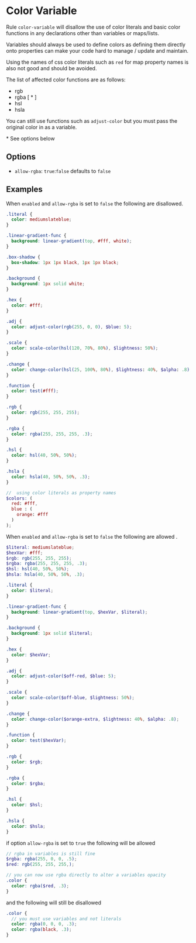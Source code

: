 # Color Variable

Rule `color-variable` will disallow the use of color literals and basic color functions in any declarations other than variables or maps/lists.

Variables should always be used to define colors as defining them directly onto properties can make your code hard to manage / update and maintain.

Using the names of css color literals such as `red` for map property names is also not good and should be avoided.

The list of affected color functions are as follows:
* rgb
* rgba [ \* ]
* hsl
* hsla

You can still use functions such as `adjust-color` but you must pass the original color in as a variable.

\* See options below

## Options

* `allow-rgba`: `true`:`false` defaults to `false`

## Examples

When `enabled` and `allow-rgba` is set to `false` the following are disallowed.

```scss
.literal {
  color: mediumslateblue;
}

.linear-gradient-func {
  background: linear-gradient(top, #fff, white);
}

.box-shadow {
  box-shadow: 1px 1px black, 1px 1px black;
}

.background {
  background: 1px solid white;
}

.hex {
  color: #fff;
}

.adj {
  color: adjust-color(rgb(255, 0, 0), $blue: 5);
}

.scale {
  color: scale-color(hsl(120, 70%, 80%), $lightness: 50%);
}

.change {
  color: change-color(hsl(25, 100%, 80%), $lightness: 40%, $alpha: .8);
}

.function {
  color: test(#fff);
}

.rgb {
  color: rgb(255, 255, 255);
}

.rgba {
  color: rgba(255, 255, 255, .3);
}

.hsl {
  color: hsl(40, 50%, 50%);
}

.hsla {
  color: hsla(40, 50%, 50%, .3);
}

//  using color literals as property names
$colors: (
  red: #fff,
  blue : (
    orange: #fff
  )
);
```

When `enabled` and `allow-rgba` is set to `false` the following are allowed .

```scss
$literal: mediumslateblue;
$hexVar: #fff;
$rgb: rgb(255, 255, 255);
$rgba: rgba(255, 255, 255, .3);
$hsl: hsl(40, 50%, 50%);
$hsla: hsla(40, 50%, 50%, .3);

.literal {
  color: $literal;
}

.linear-gradient-func {
  background: linear-gradient(top, $hexVar, $literal);
}

.background {
  background: 1px solid $literal;
}

.hex {
  color: $hexVar;
}

.adj {
  color: adjust-color($off-red, $blue: 5);
}

.scale {
  color: scale-color($off-blue, $lightness: 50%);
}

.change {
  color: change-color($orange-extra, $lightness: 40%, $alpha: .8);
}

.function {
  color: test($hexVar);
}

.rgb {
  color: $rgb;
}

.rgba {
  color: $rgba;
}

.hsl {
  color: $hsl;
}

.hsla {
  color: $hsla;
}
```

if option `allow-rgba` is set to `true` the following will be allowed

```scss
// rgba in variables is still fine
$rgba: rgba(255, 0, 0, .5);
$red: rgb(255, 255, 255,);

// you can now use rgba directly to alter a variables opacity
.color {
  color: rgba($red, .3);
}
```

and the following will still be disallowed

```scss
.color {
  // you must use variables and not literals
  color: rgba(0, 0, 0, .3);
  color: rgba(black, .3);
}
```
